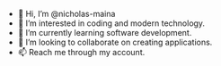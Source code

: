 - 👋 Hi, I’m @nicholas-maina
- 👀 I’m interested in coding and modern technology.
- 🌱 I’m currently learning software development.
- 💞️ I’m looking to collaborate on creating applications.
- 📫 Reach me through my account.

<!---
nicholas-maina/nicholas-maina is a ✨ special ✨ repository because its `README.md` (this file) appears on your GitHub profile.
You can click the Preview link to take a look at your changes.
--->
